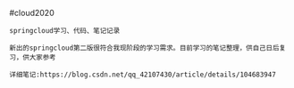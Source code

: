 #cloud2020

	springcloud学习、代码、笔记记录

	新出的springcloud第二版很符合我现阶段的学习需求。目前学习的笔记整理，供自己日后复习，供大家参考

	详细笔记:https://blog.csdn.net/qq_42107430/article/details/104683947
